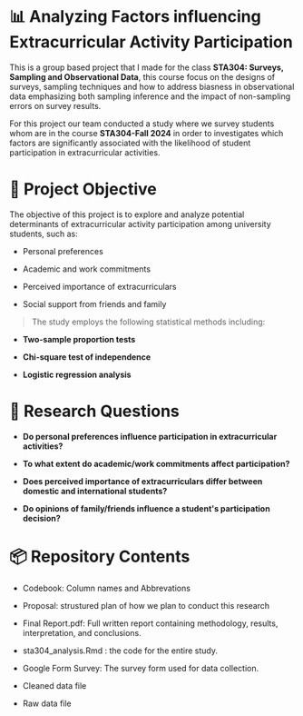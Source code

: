 # 📊 Analyzing Factors influencing Extracurricular Activity Participation
This is a group based project that I made for the class **STA304: Surveys, Sampling and Observational Data**, this course focus on the designs of surveys, sampling techniques and how to address biasness in observational data emphasizing both sampling inference and the impact of non-sampling errors on survey results. 

For this project our team conducted a study where we survey students whom are in the course **STA304-Fall 2024** in order to investigates which factors are significantly associated with the likelihood of student participation in extracurricular activities.

# 🧠 Project Objective
The objective of this project is to explore and analyze potential determinants of extracurricular activity participation among university students, such as:

- Personal preferences

- Academic and work commitments

- Perceived importance of extracurriculars

- Social support from friends and family


> The study employs the following statistical methods including:

- **Two-sample proportion tests**

- **Chi-square test of independence**

- **Logistic regression analysis**


# 📝 Research Questions
- **Do personal preferences influence participation in extracurricular activities?**

- **To what extent do academic/work commitments affect participation?**

- **Does perceived importance of extracurriculars differ between domestic and international students?**

- **Do opinions of family/friends influence a student's participation decision?**

# 📦 Repository Contents
- Codebook: Column names and Abbrevations

- Proposal: strustured plan of how we plan to conduct this research
  
-  Final Report.pdf: Full written report containing methodology, results, interpretation, and conclusions.
  
- sta304_analysis.Rmd	: the code for the entire study.
  
- Google Form Survey: The survey form used for data collection.

- Cleaned data file

- Raw data file





